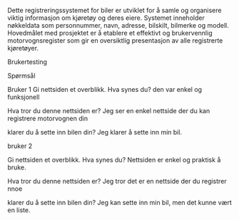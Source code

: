 Dette registreringssystemet for biler er utviklet for å samle og organisere viktig informasjon om kjøretøy og deres eiere. Systemet inneholder nøkkeldata som personnummer, navn, adresse, bilskilt, bilmerke og modell. Hovedmålet med prosjektet er å etablere et effektivt og brukervennlig motorvognsregister som gir en oversiktlig presentasjon av alle registrerte kjøretøyer.

Brukertesting

Spørmsål

Bruker 1
Gi nettsiden et overblikk. Hva synes du?
den var enkel og funksjonell

Hva tror du denne nettsiden er?
Jeg ser en enkel nettside der du kan registrere motorvognen din

klarer du å sette inn bilen din?
Jeg klarer å sette inn min bil.

bruker 2

Gi nettsiden et overblikk. Hva synes du?
Nettsiden er enkel og praktisk å bruke.

Hva tror du denne nettsiden er?
Jeg tror det er en nettside der du registrer nnoe

klarer du å sette inn bilen din?
Jeg kan sette inn min bil, men det kunne vært en liste.
